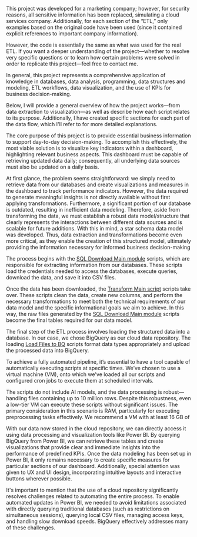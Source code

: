 This project was developed for a marketing company; however, for security reasons, all sensitive information has been replaced, simulating a cloud services company. Additionally, for each section of the “ETL,” only examples based on the original code have been used (since it contained explicit references to important company information).

However, the code is essentially the same as what was used for the real ETL. If you want a deeper understanding of the project—whether to resolve very specific questions or to learn how certain problems were solved in order to replicate this project—feel free to contact me.

In general, this project represents a comprehensive application of knowledge in databases, data analysis, programming, data structures and modeling, ETL workflows, data visualization, and the use of KPIs for business decision-making.

Below, I will provide a general overview of how the project works—from data extraction to visualization—as well as describe how each script relates to its purpose. Additionally, I have created specific sections for each part of the data flow, which I'll refer to for more detailed explanations.

The core purpose of this project is to provide essential business information to support day-to-day decision-making. To accomplish this effectively, the most viable solution is to visualize key indicators within a dashboard, highlighting relevant business aspects. This dashboard must be capable of retrieving updated data daily; consequently, all underlying data sources must also be updated on a daily basis.

At first glance, the problem seems straightforward: we simply need to retrieve data from our databases and create visualizations and measures in the dashboard to track performance indicators. However, the data required to generate meaningful insights is not directly available without first applying transformations. Furthermore, a significant portion of our database is outdated, resulting in inefficient data modeling. Therefore, aside from transforming the data, we must establish a robust data model/structure that clearly represents the interactions between different data sources and is scalable for future additions. With this in mind, a star schema data model was developed. Thus, data extraction and transformations become even more critical, as they enable the creation of this structured model, ultimately providing the information necessary for informed business decision-making

The process begins with the [SQL Download Main module](./SQLDownloadMain.py) scripts, which are responsible for extracting information from our databases. These scripts load the credentials needed to access the databases, execute queries, download the data, and save it into CSV files.

Once the data has been downloaded, the [Transform Main script](./TablesTransformMain.py) scripts take over. These scripts clean the data, create new columns, and perform the necessary transformations to meet both the technical requirements of our data model and the specific informational goals we aim to achieve. In this way, the raw files generated by the [SQL Download Main module](./SQLDownloadMain.py) scripts become the final tables required for our data model.

The final step of the ETL process involves loading the structured data into a database. In our case, we chose BigQuery as our cloud data repository. The loading [Load Files to BQ](./LoadFilesBQ.py) scripts format data types appropriately and upload the processed data into BigQuery.

To achieve a fully automated pipeline, it’s essential to have a tool capable of automatically executing scripts at specific times. We’ve chosen to use a virtual machine (VM), onto which we've loaded all our scripts and configured cron jobs to execute them at scheduled intervals.

The scripts do not include AI models, and the data processing is robust—handling files containing up to 10 million rows. Despite this robustness, even a low-tier VM can execute these scripts without significant issues. The primary consideration in this scenario is RAM, particularly for executing preprocessing tasks effectively. We recommend a VM with at least 16 GB of

With our data now stored in the cloud repository, we can directly access it using data processing and visualization tools like Power BI. By querying BigQuery from Power BI, we can retrieve these tables and create visualizations that provide clear and immediate insights into the performance of predefined KPIs. Once the data modeling has been set up in Power BI, it only remains necessary to create specific measures for particular sections of our dashboard. Additionally, special attention was given to UX and UI design, incorporating intuitive layouts and interactive buttons wherever possible.

It's important to mention that the use of a cloud repository significantly resolves challenges related to automating the entire process. To enable automated updates in Power BI, we needed to avoid limitations associated with directly querying traditional databases (such as restrictions on simultaneous sessions), querying local CSV files, managing access keys, and handling slow download speeds. BigQuery effectively addresses many of these challenges.
